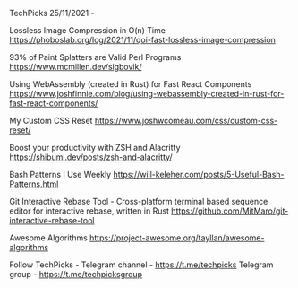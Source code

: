 TechPicks 25/11/2021 -

Lossless Image Compression in O(n) Time
https://phoboslab.org/log/2021/11/qoi-fast-lossless-image-compression

93% of Paint Splatters are Valid Perl Programs
https://www.mcmillen.dev/sigbovik/

Using WebAssembly (created in Rust) for Fast React Components
https://www.joshfinnie.com/blog/using-webassembly-created-in-rust-for-fast-react-components/

My Custom CSS Reset
https://www.joshwcomeau.com/css/custom-css-reset/

Boost your productivity with ZSH and Alacritty
https://shibumi.dev/posts/zsh-and-alacritty/

Bash Patterns I Use Weekly
https://will-keleher.com/posts/5-Useful-Bash-Patterns.html

Git Interactive Rebase Tool - Cross-platform terminal based sequence editor for interactive rebase, written in Rust
https://github.com/MitMaro/git-interactive-rebase-tool

Awesome Algorithms
https://project-awesome.org/tayllan/awesome-algorithms

Follow TechPicks -
Telegram channel - https://t.me/techpicks
Telegram group - https://t.me/techpicksgroup